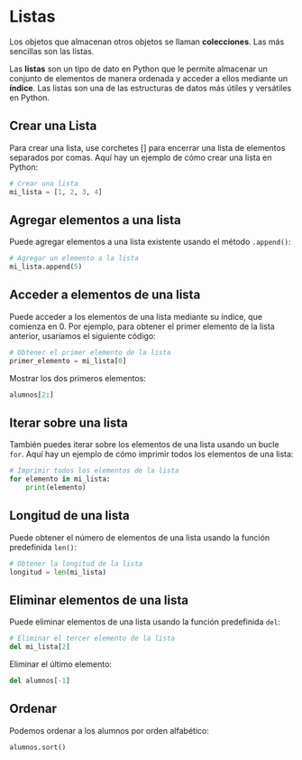 # Listas

Los objetos que almacenan otros objetos se llaman **colecciones**. Las más sencillas son las listas.

Las **listas** son un tipo de dato en Python que le permite almacenar un conjunto de elementos de manera ordenada y acceder a ellos mediante un **índice**. Las listas son una de las estructuras de datos más útiles y versátiles en Python.

## Crear una Lista

Para crear una lista, use corchetes [] para encerrar una lista de elementos separados por comas. Aquí hay un ejemplo de cómo crear una lista en Python:

```python
# Crear una lista
mi_lista = [1, 2, 3, 4]
```

## Agregar elementos a una lista

Puede agregar elementos a una lista existente usando el método `.append()`:

```python
# Agregar un elemento a la lista
mi_lista.append(5)
```

## Acceder a elementos de una lista

Puede acceder a los elementos de una lista mediante su índice, que comienza en 0. Por ejemplo, para obtener el primer elemento de la lista anterior, usaríamos el siguiente código:

```python
# Obtener el primer elemento de la lista
primer_elemento = mi_lista[0]
```

Mostrar los dos primeros elementos:

```python
alumnos[2:]
```

## Iterar sobre una lista

También puedes iterar sobre los elementos de una lista usando un bucle `for`. Aquí hay un ejemplo de cómo imprimir todos los elementos de una lista:

```python
# Imprimir todos los elementos de la lista
for elemento in mi_lista:
    print(elemento)
```

## Longitud de una lista

Puede obtener el número de elementos de una lista usando la función predefinida `len()`:

```python
# Obtener la longitud de la lista
longitud = len(mi_lista)
```

## Eliminar elementos de una lista

Puede eliminar elementos de una lista usando la función predefinida `del`:

```python
# Eliminar el tercer elemento de la lista
del mi_lista[2]
```

Eliminar el último elemento:

```python
del alumnos[-1]
```

## Ordenar

Podemos ordenar a los alumnos por orden alfabético:

```python
alumnos.sort()
```